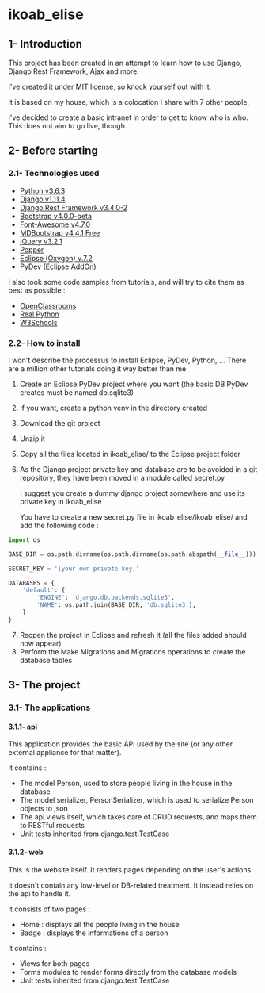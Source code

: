# ikoab_elise

## 1- Introduction

   This project has been created in an attempt to learn how to use Django, Django Rest Framework, Ajax and more.
   
   I've created it under MIT license, so knock yourself out with it.
   
   It is based on my house, which is a colocation I share with 7 other people.

   I've decided to create a basic intranet in order to get to know who is who. This does not aim to go live, though.

## 2- Before starting
### 2.1- Technologies used
* [Python v3.6.3](https://www.python.org/)
* [Django v1.11.4](https://www.djangoproject.com/)
* [Django Rest Framework v3.4.0-2](http://www.django-rest-framework.org/)
* [Bootstrap v4.0.0-beta](https://getbootstrap.com/)
* [Font-Awesome v4.7.0](https://fontawesome.com/)
* [MDBootstrap v4.4.1 Free](https://mdbootstrap.com/)
* [jQuery v3.2.1](https://jquery.com/)
* [Popper](https://github.com/FezVrasta/popper.js)
* [Eclipse (Oxygen) v.7.2](https://www.eclipse.org/)
* PyDev (Eclipse AddOn)

I also took some code samples from tutorials, and will try to cite them as best as possible :
* [OpenClassrooms](https://openclassrooms.com/)
* [Real Python](https://realpython.com/)
* [W3Schools](https://www.w3schools.com/)

### 2.2- How to install
I won't describe the processus to install Eclipse, PyDev, Python, ... There are a million other tutorials doing it way better than me

1. Create an Eclipse PyDev project where you want (the basic DB PyDev creates must be named db.sqlite3)
2. If you want, create a python venv in the directory created
3. Download the git project
4. Unzip it
5. Copy all the files located in ikoab_elise/ to the Eclipse project folder
6. As the Django project private key and database are to be avoided in a git repository, they have been moved in a module called secret.py

   I suggest you create a dummy django project somewhere and use its private key in ikoab_elise 
   
   You have to create a new secret.py file in ikoab_elise/ikoab_elise/ and add the following code :

```python   
import os

BASE_DIR = os.path.dirname(os.path.dirname(os.path.abspath(__file__)))

SECRET_KEY = '[your own private key]'

DATABASES = {
    'default': {
        'ENGINE': 'django.db.backends.sqlite3',
        'NAME': os.path.join(BASE_DIR, 'db.sqlite3'),
    }
}
```

7. Reopen the project in Eclipse and refresh it (all the files added should now appear)
8. Perform the Make Migrations and Migrations operations to create the database tables

## 3- The project
### 3.1- The applications
#### 3.1.1- api
This application provides the basic API used by the site (or any other external appliance for that matter).

It contains :
* The model Person, used to store people living in the house in the database
* The model serializer, PersonSerializer, which is used to serialize Person objects to json
* The api views itself, which takes care of CRUD requests, and maps them to RESTful requests
* Unit tests inherited from django.test.TestCase

#### 3.1.2- web
This is the website itself. It renders pages depending on the user's actions.

It doesn't contain any low-level or DB-related treatment. It instead relies on the api to handle it.

It consists of two pages :
* Home : displays all the people living in the house
* Badge : displays the informations of a person

It contains :
* Views for both pages
* Forms modules to render forms directly from the database models
* Unit tests inherited from django.test.TestCase
